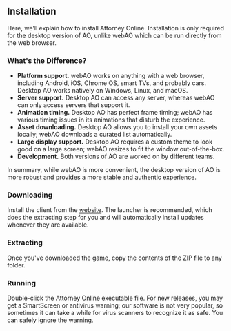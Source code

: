 ## Installation

Here, we'll explain how to install Attorney Online. Installation is only required for the desktop version of AO, unlike webAO which can be run directly from the web browser.

### What's the Difference?

- **Platform support.** webAO works on anything with a web browser, including Android, iOS, Chrome OS, smart TVs, and probably cars. Desktop AO works natively on Windows, Linux, and macOS.
- **Server support.** Desktop AO can access any server, whereas webAO can only access servers that support it.
- **Animation timing.** Desktop AO has perfect frame timing; webAO has various timing issues in its animations that disturb the experience.
- **Asset downloading.** Desktop AO allows you to install your own assets locally; webAO downloads a curated list automatically.
- **Large display support.** Desktop AO requires a custom theme to look good on a large screen; webAO resizes to fit the window out-of-the-box.
- **Development.** Both versions of AO are worked on by different teams.

In summary, while webAO is more convenient, the desktop version of AO is more robust and provides a more stable and authentic experience.

### Downloading

Install the client from the [website](https://aceattorneyonline.com/). The launcher is recommended, which does the extracting step for you and will automatically install updates whenever they are available.

### Extracting

Once you've downloaded the game, copy the contents of the ZIP file to any folder.

### Running

Double-click the Attorney Online executable file. For new releases, you may get a SmartScreen or antivirus warning; our software is not very popular, so sometimes it can take a while for virus scanners to recognize it as safe. You can safely ignore the warning.

